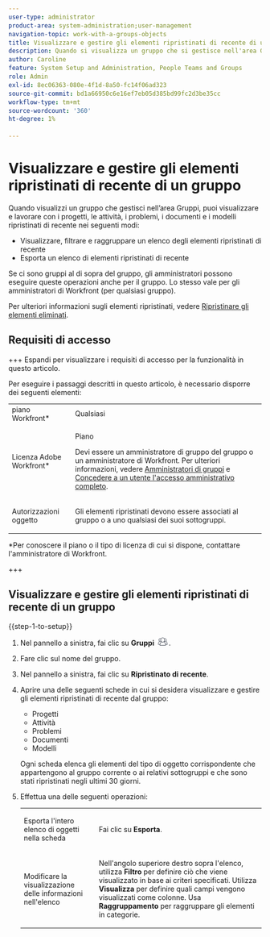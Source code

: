 ```yaml
---
user-type: administrator
product-area: system-administration;user-management
navigation-topic: work-with-a-groups-objects
title: Visualizzare e gestire gli elementi ripristinati di recente di un gruppo
description: Quando si visualizza un gruppo che si gestisce nell'area Gruppi, è possibile visualizzare, mascherare, raggruppare e ripristinare gli elementi di lavoro, i documenti e i modelli ripristinati di recente.
author: Caroline
feature: System Setup and Administration, People Teams and Groups
role: Admin
exl-id: 8ec06363-080e-4f1d-8a50-fc14f06ad323
source-git-commit: bd1a66950c6e16ef7eb05d385bd99fc2d3be35cc
workflow-type: tm+mt
source-wordcount: '360'
ht-degree: 1%

---
```


# Visualizzare e gestire gli elementi ripristinati di recente di un gruppo

Quando visualizzi un gruppo che gestisci nell’area Gruppi, puoi visualizzare e lavorare con i progetti, le attività, i problemi, i documenti e i modelli ripristinati di recente nei seguenti modi:

* Visualizzare, filtrare e raggruppare un elenco degli elementi ripristinati di recente
* Esporta un elenco di elementi ripristinati di recente

Se ci sono gruppi al di sopra del gruppo, gli amministratori possono eseguire queste operazioni anche per il gruppo. Lo stesso vale per gli amministratori di Workfront (per qualsiasi gruppo).

Per ulteriori informazioni sugli elementi ripristinati, vedere [Ripristinare gli elementi eliminati](../../../administration-and-setup/manage-workfront/manage-deleted-items/restore-deleted-items.md).

## Requisiti di accesso

+++ Espandi per visualizzare i requisiti di accesso per la funzionalità in questo articolo.

Per eseguire i passaggi descritti in questo articolo, è necessario disporre dei seguenti elementi:

<table style="table-layout:auto"> 
 <col> 
 <col> 
 <tbody> 
  <tr> 
   <td role="rowheader">piano Workfront*</td> 
   <td>Qualsiasi</td> 
  </tr> 
  <tr> 
   <td role="rowheader">Licenza Adobe Workfront*</td> 
   <td> <p>Piano </p> <p>Devi essere un amministratore di gruppo del gruppo o un amministratore di Workfront. Per ulteriori informazioni, vedere <a href="../../../administration-and-setup/manage-groups/group-roles/group-administrators.md" class="MCXref xref">Amministratori di gruppi</a> e <a href="../../../administration-and-setup/add-users/configure-and-grant-access/grant-a-user-full-administrative-access.md" class="MCXref xref">Concedere a un utente l'accesso amministrativo completo</a>.</p> </td> 
  </tr> 
  <tr> 
   <td role="rowheader">Autorizzazioni oggetto</td> 
   <td> <p>Gli elementi ripristinati devono essere associati al gruppo o a uno qualsiasi dei suoi sottogruppi. </p> </td> 
  </tr> 
 </tbody> 
</table>

&#42;Per conoscere il piano o il tipo di licenza di cui si dispone, contattare l&#39;amministratore di Workfront.

+++

## Visualizzare e gestire gli elementi ripristinati di recente di un gruppo

{{step-1-to-setup}}

1. Nel pannello a sinistra, fai clic su **Gruppi** ![](assets/groups-icon.png).

1. Fare clic sul nome del gruppo.
1. Nel pannello a sinistra, fai clic su **Ripristinato di recente**.
1. Aprire una delle seguenti schede in cui si desidera visualizzare e gestire gli elementi ripristinati di recente dal gruppo:

   * Progetti
   * Attività
   * Problemi
   * Documenti
   * Modelli

   Ogni scheda elenca gli elementi del tipo di oggetto corrispondente che appartengono al gruppo corrente o ai relativi sottogruppi e che sono stati ripristinati negli ultimi 30 giorni.

1. Effettua una delle seguenti operazioni:

   <table style="table-layout:auto"> 
    <col> 
    <col> 
    <tbody> 
     <tr> 
      <td role="rowheader"> <p>Esporta l'intero elenco di oggetti nella scheda</p> </td> 
      <td> <p>Fai clic su <strong>Esporta</strong>.</p> </td> 
     </tr> 
     <tr data-mc-conditions=""> 
      <td role="rowheader"> <p>Modificare la visualizzazione delle informazioni nell'elenco</p> </td> 
      <td> <p>Nell'angolo superiore destro sopra l'elenco, utilizza <strong>Filtro</strong> per definire ciò che viene visualizzato in base ai criteri specificati. Utilizza <strong>Visualizza</strong> per definire quali campi vengono visualizzati come colonne. Usa <strong>Raggruppamento</strong> per raggruppare gli elementi in categorie.</p> </td> 
     </tr> 
    </tbody> 
   </table>
